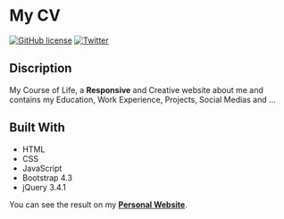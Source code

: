 # My CV
[![GitHub license](https://img.shields.io/github/license/AriaaRy/My-CV?color=default&label=License)](https://github.com/AriaaRy/My-CV/blob/master/LICENSE) [![Twitter](https://img.shields.io/twitter/url?color=default&label=Twitter&logo=twitter&logoColor=default&style=social&url=https%3A%2F%2Ftwitter.com%2Fintent%2Ffollow%3Fscreen_name%3DAriaa_Ry)](https://twitter.com/intent/follow?screen_name=Ariaa_Ry)

## Discription
My Course of Life, a **Responsive** and Creative website about me and contains my Education, Work Experience, Projects, Social Medias and ...

## Built With
* HTML
* CSS
* JavaScript
* Bootstrap 4.3
* jQuery 3.4.1

You can see the result on my **[Personal Website](https://ariary.ir)**.
